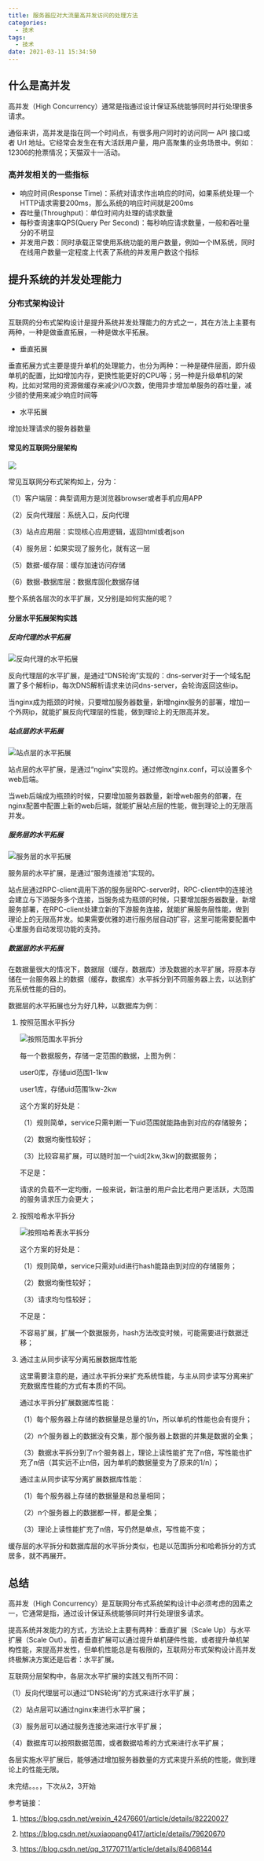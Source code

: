 ```yaml
---
title: 服务器应对大流量高并发访问的处理方法
categories:
  - 技术
tags:
  - 技术
date: 2021-03-11 15:34:50
---
```


## 什么是高并发

高并发（High Concurrency）通常是指通过设计保证系统能够同时并行处理很多请求。

通俗来讲，高并发是指在同一个时间点，有很多用户同时的访问同一 API 接口或者 Url 地址。它经常会发生在有大活跃用户量，用户高聚集的业务场景中。例如：12306的抢票情况；天猫双十一活动。

### 高并发相关的一些指标

* 响应时间(Response Time)：系统对请求作出响应的时间，如果系统处理一个HTTP请求需要200ms，那么系统的响应时间就是200ms
* 吞吐量(Throughput)：单位时间内处理的请求数量
* 每秒查询速率QPS(Query Per Second)：每秒响应请求数量，一般和吞吐量分的不明显
* 并发用户数：同时承载正常使用系统功能的用户数量，例如一个IM系统，同时在线用户数量一定程度上代表了系统的并发用户数这个指标

## 提升系统的并发处理能力

### 分布式架构设计

互联网的分布式架构设计是提升系统并发处理能力的方式之一，其在方法上主要有两种，一种是做垂直拓展，一种是做水平拓展。

* 垂直拓展

垂直拓展方式主要是提升单机的处理能力，也分为两种：一种是硬件层面，即升级单机的配置，比如增加内存，更换性能更好的CPU等；另一种是升级单机的架构，比如对常用的资源做缓存来减少I/O次数，使用异步增加单服务的吞吐量，减少锁的使用来减少响应时间等

* 水平拓展

增加处理请求的服务器数量

#### 常见的互联网分层架构

![](https://www.cmdbyte.com/2021/02/20180607142425564.png)

常见互联网分布式架构如上，分为：

（1）客户端层：典型调用方是浏览器browser或者手机应用APP

（2）反向代理层：系统入口，反向代理

（3）站点应用层：实现核心应用逻辑，返回html或者json

（4）服务层：如果实现了服务化，就有这一层

（5）数据-缓存层：缓存加速访问存储

（6）数据-数据库层：数据库固化数据存储

整个系统各层次的水平扩展，又分别是如何实施的呢？

#### 分层水平拓展架构实践

##### 反向代理的水平拓展

![反向代理的水平拓展](https://www.cmdbyte.com/2021/02/20180607142445150.png)

反向代理层的水平扩展，是通过“DNS轮询”实现的：dns-server对于一个域名配置了多个解析ip，每次DNS解析请求来访问dns-server，会轮询返回这些ip。

当nginx成为瓶颈的时候，只要增加服务器数量，新增nginx服务的部署，增加一个外网ip，就能扩展反向代理层的性能，做到理论上的无限高并发。

##### 站点层的水平拓展

![站点层的水平拓展](https://www.cmdbyte.com/2021/02/1151134-20170601181423883-757482818.png)

站点层的水平扩展，是通过“nginx”实现的。通过修改nginx.conf，可以设置多个web后端。

当web后端成为瓶颈的时候，只要增加服务器数量，新增web服务的部署，在nginx配置中配置上新的web后端，就能扩展站点层的性能，做到理论上的无限高并发。

##### 服务层的水平拓展

![服务层的水平拓展](https://www.cmdbyte.com/2021/02/1151134-20170601181540727-1420144971.png)

服务层的水平扩展，是通过“服务连接池”实现的。

站点层通过RPC-client调用下游的服务层RPC-server时，RPC-client中的连接池会建立与下游服务多个连接，当服务成为瓶颈的时候，只要增加服务器数量，新增服务部署，在RPC-client处建立新的下游服务连接，就能扩展服务层性能，做到理论上的无限高并发。如果需要优雅的进行服务层自动扩容，这里可能需要配置中心里服务自动发现功能的支持。

##### 数据层的水平拓展

在数据量很大的情况下，数据层（缓存，数据库）涉及数据的水平扩展，将原本存储在一台服务器上的数据（缓存，数据库）水平拆分到不同服务器上去，以达到扩充系统性能的目的。

数据层的水平拓展也分为好几种，以数据库为例：

1. 按照范围水平拆分

	![按照范围水平拆分](https://www.cmdbyte.com/2021/02/1151134-20170601181656196-718003791.png)

	每一个数据服务，存储一定范围的数据，上图为例：

	user0库，存储uid范围1-1kw

	user1库，存储uid范围1kw-2kw

	这个方案的好处是：

	（1）规则简单，service只需判断一下uid范围就能路由到对应的存储服务；

	（2）数据均衡性较好；

	（3）比较容易扩展，可以随时加一个uid[2kw,3kw]的数据服务；

	不足是：

	  请求的负载不一定均衡，一般来说，新注册的用户会比老用户更活跃，大范围的服务请求压力会更大；

2. 按照哈希水平拆分

	![按照哈希表水平拆分](https://www.cmdbyte.com/2021/02/1151134-20170601181748821-5092464.png)

	这个方案的好处是：

	（1）规则简单，service只需对uid进行hash能路由到对应的存储服务；

	（2）数据均衡性较好；

	（3）请求均匀性较好；

	不足是：

	  不容易扩展，扩展一个数据服务，hash方法改变时候，可能需要进行数据迁移；

3. 通过主从同步读写分离拓展数据库性能

	这里需要注意的是，通过水平拆分来扩充系统性能，与主从同步读写分离来扩充数据库性能的方式有本质的不同。

	通过水平拆分扩展数据库性能：

	（1）每个服务器上存储的数据量是总量的1/n，所以单机的性能也会有提升；

	（2）n个服务器上的数据没有交集，那个服务器上数据的并集是数据的全集；

	（3）数据水平拆分到了n个服务器上，理论上读性能扩充了n倍，写性能也扩充了n倍（其实远不止n倍，因为单机的数据量变为了原来的1/n）；

	通过主从同步读写分离扩展数据库性能：

	（1）每个服务器上存储的数据量是和总量相同；

	（2）n个服务器上的数据都一样，都是全集；

	（3）理论上读性能扩充了n倍，写仍然是单点，写性能不变；

缓存层的水平拆分和数据库层的水平拆分类似，也是以范围拆分和哈希拆分的方式居多，就不再展开。

## 总结

高并发（High Concurrency）是互联网分布式系统架构设计中必须考虑的因素之一，它通常是指，通过设计保证系统能够同时并行处理很多请求。

提高系统并发能力的方式，方法论上主要有两种：垂直扩展（Scale Up）与水平扩展（Scale Out）。前者垂直扩展可以通过提升单机硬件性能，或者提升单机架构性能，来提高并发性，但单机性能总是有极限的，互联网分布式架构设计高并发终极解决方案还是后者：水平扩展。

互联网分层架构中，各层次水平扩展的实践又有所不同：

（1）反向代理层可以通过“DNS轮询”的方式来进行水平扩展；

（2）站点层可以通过nginx来进行水平扩展；

（3）服务层可以通过服务连接池来进行水平扩展；

（4）数据库可以按照数据范围，或者数据哈希的方式来进行水平扩展；

各层实施水平扩展后，能够通过增加服务器数量的方式来提升系统的性能，做到理论上的性能无限。



未完结。。。，下次从2，3开始

参考链接：

1. https://blog.csdn.net/weixin_42476601/article/details/82220027

2. https://blog.csdn.net/xuxiaopang0417/article/details/79620670
3. https://blog.csdn.net/qq_31770711/article/details/84068144
